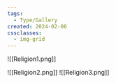 ```yaml
---
tags:
  - Type/Gallery
created: 2024-02-06
cssclasses:
  - img-grid
---
```


![[Religion1.png]]

![[Religion2.png]]
![[Religion3.png]]
